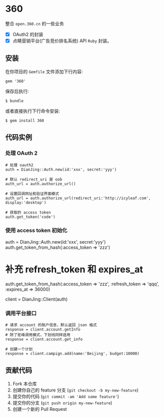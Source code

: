 # 360

整合 `open.360.cn` 的一些业务

* [x] OAuth2 的封装
* [x] 点睛营销平台(广告竞价排名系统) API `Ruby` 封装。

## 安装

在你项目的 `Gemfile` 文件添加下行内容:

    gem '360'

保存后执行:

    $ bundle

或者直接执行下行命令安装:

    $ gem install 360

## 代码实例

### 处理 OAuth 2

    # 处理 oauth2
    auth = DianJing::Auth.new(id:'xxx', secret:'yyy')
    
    # 默认 redirect_uri 是 oob
    auth_url = auth.authorize_url() 

    # 设置回调网址和验证界面模式 
    auth_url = auth.authorize_url(redirect_uri:'http://icyleaf.com', display:'desktop')

    # 获取的 access token
    auth.get_token('code')


### 使用 access token 初始化
  
  auth = DianJing::Auth.new(id:'xxx', secret:'yyy')
  auth.get_token_from_hash(:access_token => 'zzz')
  # 补充 refresh_token 和 expires_at
  auth.get_token_from_hash(:access_token => 'zzz', :refresh_token => 'qqq', :expires_at => 36000)

  client = DianJing::Client(auth)

### 调用平台接口

    # 请求 account 的账户信息，默认返回 json 格式
    response = client.account.getInfo 
    # 除了驼峰调用模式，下划线同样适用
    response = client.account.get_info
    
    # 创建一个计划
    response = client.campign.add(name:'Beijing', budget:10000)

## 贡献代码

1. Fork 本仓库
2. 创建你自己的 feature 分支 (`git checkout -b my-new-feature`)
3. 提交你的代码 (`git commit -am 'Add some feature'`)
4. 提交你的分支 (`git push origin my-new-feature`)
5. 创建一个新的 Pull Request
